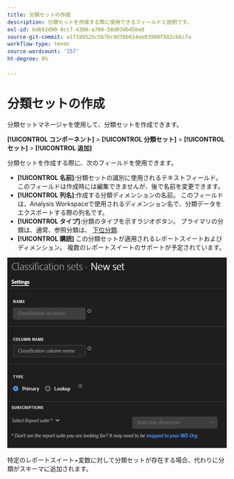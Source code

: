 ```yaml
---
title: 分類セットの作成
description: 分類セットを作成する際に使用できるフィールドと説明です。
exl-id: 6d692d90-8cc7-4306-a780-58d03db45be8
source-git-commit: a1f199525c567bc9d7bb614ee03980f582cbbc7a
workflow-type: tm+mt
source-wordcount: '157'
ht-degree: 0%

---
```


# 分類セットの作成

分類セットマネージャを使用して、分類セットを作成できます。

**[!UICONTROL コンポーネント]** > **[!UICONTROL 分類セット]** > **[!UICONTROL セット]** > **[!UICONTROL 追加]**

分類セットを作成する際に、次のフィールドを使用できます。

* **[!UICONTROL 名前]**:分類セットの識別に使用されるテキストフィールド。 このフィールドは作成時には編集できませんが、後で名前を変更できます。
* **[!UICONTROL 列名]**:作成する分類ディメンションの名前。 このフィールドは、Analysis Workspaceで使用されるディメンション名で、分類データをエクスポートする際の列名です。
* **[!UICONTROL タイプ]**:分類のタイプを示すラジオボタン。 プライマリの分類は、通常、参照分類は、 [下位分類](../c-sub-classifications.md).
* **[!UICONTROL 購読]** この分類セットが適用されるレポートスイートおよびディメンション。 複数のレポートスイートのサポートが予定されています。

![分類セットの作成](../assets/classification-set-create.png)

特定のレポートスイート+変数に対して分類セットが存在する場合、代わりに分類がスキーマに追加されます。
